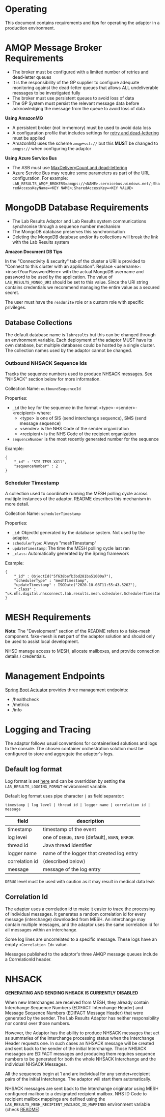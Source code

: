 # Operating

This document contains requirements and tips for operating the adaptor in a production environment.

# AMQP Message Broker Requirements

* The broker must be configured with a limited number of retries and dead-letter queues
* It is the responsibility of the GP supplier to configure adequate monitoring against the dead-letter queues that allows ALL undeliverable messages to be investigated fully
* The broker must use persistent queues to avoid loss of data
* The GP System must persist the relevant message data before acknowledging the message from the queue to avoid loss of data

**Using AmazonMQ**

* A persistent broker (not in-memory) must be used to avoid data loss
* A configuration profile that includes settings for [retry and dead-lettering](https://activemq.apache.org/message-redelivery-and-dlq-handling.html) must be applied
* AmazonMQ uses the scheme `amqp+ssl://` but this **MUST** be changed to `amqps://` when configuring the adaptor

**Using Azure Service Bus**

* The ASB must use [MaxDeliveryCount and dead-lettering](https://docs.microsoft.com/en-us/azure/service-bus-messaging/service-bus-dead-letter-queues#exceeding-maxdeliverycount)
* Azure Service Bus may require some parameters as part of the URL configuration. For example: `LAB_RESULTS_AMQP_BROKERS=amqps://<NAME>.servicebus.windows.net/;SharedAccessKeyName=<KEY NAME>;SharedAccessKey=<KEY VALUE>`

# MongoDB Database Requirements

* The Lab Results Adaptor and Lab Results system communications synchronise through a sequence number mechanism
* The MongoDB database preserves this synchronisation
* Deleting the MongoDB database and/or its collections will break the link with the Lab Results system

**Amazon Document DB Tips**

In the "Connectivity & security" tab of the cluster a URI is provided to "Connect to this cluster with an application".
Replace \<username\>:\<insertYourPasswordHere\> with the actual MongoDB username and password to be used by the application.
The value of `LAB_RESULTS_MONGO_URI` should be set to this value. Since the URI string contains credentials we recommend 
managing the entire value as a secured secret.

The user must have the `readWrite` role or a custom role with specific privileges.

## Database Collections

The default database name is `labresults` but this can be changed through an environment variable. Each deployment of the
adaptor MUST have its own database, but multiple databases could be hosted by a single cluster. The collection names
used by the adaptor cannot be changed.

### Outbound NHSACK Sequence Ids

Tracks the sequence numbers used to produce NHSACK messages. See 
"NHSACK" section below for more information.

Collection Name: `outboundSequenceId`

Properties:

* `_id` the key for the sequence in the format \<type\>-\<sender\>-\<recipient\> where:
  * \<type\> is one of SIS (send interchange sequence), SMS (send message sequence)
  * \<sender\> is the NHS Code of the sender organization
  * \<recipient\> is the NHS Code of the recipient organization
* `sequenceNumber` is the most recently generated number for the sequence

Example:

    {
        "_id" : "SIS-TES5-XX11",
        "sequenceNumber" : 2
    }


### Scheduler Timestamp

A collection used to coordinate running the MESH polling cycle across multiple instances of the adaptor. README 
describes this mechanism in more detail.

Collection Name: `schedulerTimestamp`

Properties:

* `_id`: ObjectId generated by the database system. Not used by the adaptor.
* `schedulerType`: Always "meshTimestamp"
* `updateTimestamp`: The time the MESH polling cycle last ran
* `_class`: Automatically generated by the Spring framework

Example:

    {
        "_id" : ObjectId("5f638befb3bd281ba51000a7"),
        "schedulerType" : "meshTimestamp",
        "updateTimestamp" : ISODate("2020-10-08T11:55:43.520Z"),
        "_class" : "uk.nhs.digital.nhsconnect.lab.results.mesh.scheduler.SchedulerTimestamp"
    }

# MESH Requirements

**Note**: The "Development" section of the README refers to a fake-mesh component. fake-mesh is **not** part of the 
adaptor solution and should only be used to assist local development.

NHSD manage access to MESH, allocate mailboxes, and provide connection details / credentials.

# Management Endpoints

[Spring Boot Actuator](https://docs.spring.io/spring-boot/docs/current/reference/htmlsingle/#production-ready) provides
three management endpoints:

* /healthcheck
* /metrics
* /info

# Logging and Tracing

The adaptor follows usual conventions for containerised solutions and logs to the console. The chosen container 
orchestration solution must be configured to store and aggregate the adaptor's logs.

## Default log format

Log format is set [here](https://github.com/nhsconnect/integration-adaptor-lab-results/blob/main/src/main/resources/logback.xml#L4) and can be overridden by setting the `LAB_RESULTS_LOGGING_FORMAT` environment variable.

Default log format uses pipe character `|` as field separator:

```
timestamp | log level | thread id | logger name | correlation id | message
```
| field          | description                                       |
|----------------|---------------------------------------------------|
| timestamp      | timestamp of the event                            |
| log level      | one of `DEBUG`, `INFO` (default), `WARN`, `ERROR` |
| thread id      | Java thread identifier                            |
| logger name    | name of the logger that created log entry         |
| correlation id | (described below)                                 |
| message        | message of the log entry                          |

`DEBUG` level must be used with caution as it may result in medical data leak

## Correlation Id

The adaptor uses a correlation id to make it easier to trace the processing of individual messages. It generates a random correlation id for every message (interchange) downloaded from MESH. 
An interchange may contain multiple messages, and the adaptor uses the same correlation id for all messages 
within an interchange.

Some log lines are uncorrelated to a specific message. These logs have an empty `<Correlation Id>` value.

Messages published to the adaptor's three AMQP message queues include a CorrelationId header.

# NHSACK

**GENERATING AND SENDING NHSACK IS CURRENTLY DISABLED**

When new Interchanges are received from MESH, they already contain Interchange Sequence Numbers (EDIFACT Interchange Header) and Message Sequence Numbers (EDIFACT Message Header) that were generated by the sender.
The Lab Results Adaptor has neither responsibility nor control over those numbers.

However, the Adaptor has the ability to produce NHSACK messages that act as summaries of the Interchange processing status when the Interchange Header requests one.
In such cases an NHSACK message will be created and sent back to the sender of the initial Interchange.
Those NHSACK messages are EDIFACT messages and producing them requires sequence numbers to be generated for both the whole NHSACK Interchange and the individual NHSACK Messages.

All the sequences begin at 1 and are individual for any sender+recipient pairs of the initial Interchange. The adaptor will start them automatically.

NHSACK messages are sent back to the Interchange originator using MESH configured mailbox to a designated recipient mailbox. NHS ID Code to recipient mailbox mappings are defined using the `LAB_RESULTS_MESH_RECIPIENT_MAILBOX_ID_MAPPINGS` environment variable (check [README](https://github.com/nhsconnect/integration-adaptor-lab-results/blob/main/README.md))